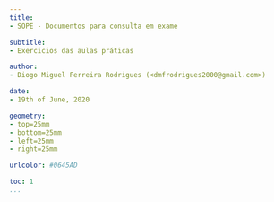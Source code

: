 ```yaml
---
title:
- SOPE - Documentos para consulta em exame

subtitle:
- Exercícios das aulas práticas

author:
- Diogo Miguel Ferreira Rodrigues (<dmfrodrigues2000@gmail.com>)

date:
- 19th of June, 2020

geometry:
- top=25mm
- bottom=25mm
- left=25mm
- right=25mm

urlcolor: #0645AD

toc: 1
...
```

